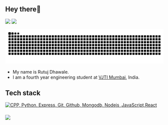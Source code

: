 ## Hey there👋

<!--
**killjoycircuit/killjoycircuit** is a ✨ _special_ ✨ repository because its `README.md` (this file) appears on your GitHub profile.
-->
<p align="left">
  <a href="https://www.linkedin.com/in/rutuj-dhawale-6a471931b/"><img src="https://img.shields.io/badge/LinkedIn-blue?style=flat&logo=linkedin&logoColor=white" /></a>  
  <a href="mailto:rutujdhawale@gmail.com"><img src="https://img.shields.io/badge/Gmail-red?style=flat&logo=gmail&logoColor=white" /></a>  
</p>


<p align="cengter">
  <img src="https://raw.githubusercontent.com/killjoycircuit/killjoycircuit/output/github-contribution-grid-snake-dark.svg#gh-dark-mode-only" />
</p>

- My name is Rutuj Dhawale.
- I am a fourth year engineering student at [VJTI Mumbai](https://vjti.ac.in/), India.

## Tech stack

[![CPP, Python, Express, Git, Github, Mongodb, Nodejs ,JavaScript,React](https://skillicons.dev/icons?i=cpp,py,express,git,github,mongodb,nodejs,js,react,&perline=10)](https://skillicons.dev)

###

<img align="left" src="https://komarev.com/ghpvc/?username=killjoycircuit&color=blue"/>

